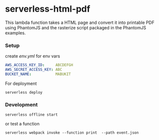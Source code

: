 serverless-html-pdf
===================

This lambda function takes a HTML page and convert it into printable PDF using PhantomJS and the rasterize script packaged in the PhantomJS examples.

### Setup

create *env.yml* for env vars
``` yaml
AWS_ACCESS_KEY_ID:     ABCDEFGH
AWS_SECRET_ACCESS_KEY: ABC
BUCKET_NAME:           MABUKIT
```

For deployment
```
serverless deploy
```

### Development
```
serverless offline start
```
or test a function
```
serverless webpack invoke --function print  --path event.json
```
